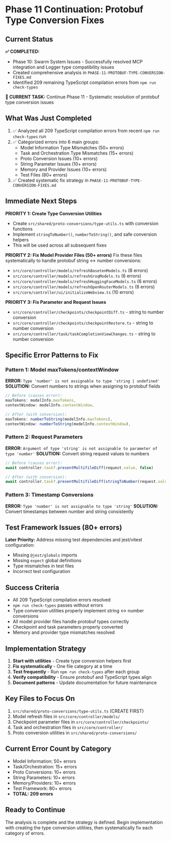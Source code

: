 # Phase 11 Continuation: Protobuf Type Conversion Fixes

## Current Status
**✅ COMPLETED:**
- Phase 10: Swarm System Issues - Successfully resolved MCP integration and Logger type compatibility issues
- Created comprehensive analysis in `PHASE-11-PROTOBUF-TYPE-CONVERSION-FIXES.md`
- Identified 209 remaining TypeScript compilation errors from `npm run check-types`

**🔄 CURRENT TASK:**
Continue Phase 11 - Systematic resolution of protobuf type conversion issues

## What Was Just Completed
1. ✅ Analyzed all 209 TypeScript compilation errors from recent `npm run check-types` run
2. ✅ Categorized errors into 6 main groups:
   - Model Information Type Mismatches (50+ errors)
   - Task and Orchestration Type Mismatches (15+ errors) 
   - Proto Conversion Issues (10+ errors)
   - String Parameter Issues (10+ errors)
   - Memory and Provider Issues (10+ errors)
   - Test Files (80+ errors)
3. ✅ Created systematic fix strategy in `PHASE-11-PROTOBUF-TYPE-CONVERSION-FIXES.md`

## Immediate Next Steps
**PRIORITY 1: Create Type Conversion Utilities**
- Create `src/shared/proto-conversions/type-utils.ts` with conversion functions
- Implement `stringToNumber()`, `numberToString()`, and safe conversion helpers
- This will be used across all subsequent fixes

**PRIORITY 2: Fix Model Provider Files (50+ errors)**
Fix these files systematically to handle protobuf string ↔ number conversions:
- `src/core/controller/models/refreshBasetenModels.ts` (8 errors)
- `src/core/controller/models/refreshGroqModels.ts` (6 errors)
- `src/core/controller/models/refreshHuggingFaceModels.ts` (6 errors) 
- `src/core/controller/models/refreshOpenRouterModels.ts` (8 errors)
- `src/core/controller/ui/initializeWebview.ts` (10 errors)

**PRIORITY 3: Fix Parameter and Request Issues**
- `src/core/controller/checkpoints/checkpointDiff.ts` - string to number conversion
- `src/core/controller/checkpoints/checkpointRestore.ts` - string to number conversion
- `src/core/controller/task/taskCompletionViewChanges.ts` - string to number conversion

## Specific Error Patterns to Fix

### Pattern 1: Model maxTokens/contextWindow
**ERROR:** `Type 'number' is not assignable to type 'string | undefined'`
**SOLUTION:** Convert numbers to strings when assigning to protobuf fields
```typescript
// Before (causes error):
maxTokens: modelInfo.maxTokens,
contextWindow: modelInfo.contextWindow,

// After (with conversion):
maxTokens: numberToString(modelInfo.maxTokens),
contextWindow: numberToString(modelInfo.contextWindow),
```

### Pattern 2: Request Parameters  
**ERROR:** `Argument of type 'string' is not assignable to parameter of type 'number'`
**SOLUTION:** Convert string request values to numbers
```typescript
// Before (causes error):
await controller.task?.presentMultifileDiff(request.value, false)

// After (with conversion):
await controller.task?.presentMultifileDiff(stringToNumber(request.value) || 0, false)
```

### Pattern 3: Timestamp Conversions
**ERROR:** `Type 'number' is not assignable to type 'string'`
**SOLUTION:** Convert timestamps between number and string consistently

## Test Framework Issues (80+ errors)
**Later Priority:** Address missing test dependencies and jest/vitest configuration:
- Missing `@jest/globals` imports
- Missing `expect` global definitions
- Type mismatches in test files
- Incorrect test configuration

## Success Criteria
- All 209 TypeScript compilation errors resolved
- `npm run check-types` passes without errors
- Type conversion utilities properly implement string ↔ number conversions
- All model provider files handle protobuf types correctly
- Checkpoint and task parameters properly converted
- Memory and provider type mismatches resolved

## Implementation Strategy
1. **Start with utilities** - Create type conversion helpers first
2. **Fix systematically** - One file category at a time
3. **Test frequently** - Run `npm run check-types` after each group
4. **Verify compatibility** - Ensure protobuf and TypeScript types align
5. **Document patterns** - Update documentation for future maintenance

## Key Files to Focus On
1. `src/shared/proto-conversions/type-utils.ts` (CREATE FIRST)
2. Model refresh files in `src/core/controller/models/`
3. Checkpoint parameter files in `src/core/controller/checkpoints/`
4. Task and orchestration files in `src/core/controller/`
5. Proto conversion utilities in `src/shared/proto-conversions/`

## Current Error Count by Category
- Model Information: 50+ errors
- Task/Orchestration: 15+ errors  
- Proto Conversions: 10+ errors
- String Parameters: 10+ errors
- Memory/Providers: 10+ errors
- Test Framework: 80+ errors
- **TOTAL: 209 errors**

## Ready to Continue
The analysis is complete and the strategy is defined. Begin implementation with creating the type conversion utilities, then systematically fix each category of errors.
